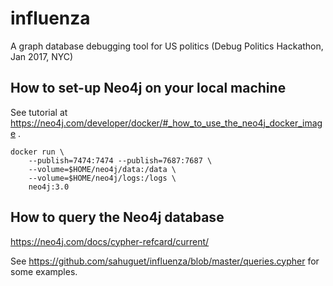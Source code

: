 # influenza
A graph database debugging tool for US politics (Debug Politics Hackathon, Jan 2017, NYC)

## How to set-up Neo4j on your local machine
See tutorial at https://neo4j.com/developer/docker/#_how_to_use_the_neo4j_docker_image .

```
docker run \
    --publish=7474:7474 --publish=7687:7687 \
    --volume=$HOME/neo4j/data:/data \
    --volume=$HOME/neo4j/logs:/logs \
    neo4j:3.0
```
## How to query the Neo4j database
https://neo4j.com/docs/cypher-refcard/current/

See https://github.com/sahuguet/influenza/blob/master/queries.cypher for some examples.
